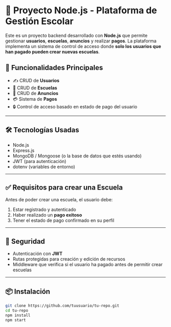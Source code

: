 # 🏫 Proyecto Node.js - Plataforma de Gestión Escolar

Este es un proyecto backend desarrollado con **Node.js** que permite gestionar **usuarios**, **escuelas**, **anuncios** y realizar **pagos**. La plataforma implementa un sistema de control de acceso donde **solo los usuarios que han pagado pueden crear nuevas escuelas**.

## 🚀 Funcionalidades Principales

- ✍️ CRUD de **Usuarios**
- 🏫 CRUD de **Escuelas**
- 📢 CRUD de **Anuncios**
- 💳 Sistema de **Pagos**
- 🔒 Control de acceso basado en estado de pago del usuario

---

## 🛠️ Tecnologías Usadas

- Node.js
- Express.js
- MongoDB / Mongoose (o la base de datos que estés usando)
- JWT (para autenticación)
- dotenv (variables de entorno)

---

## ✅ Requisitos para crear una Escuela

Antes de poder crear una escuela, el usuario debe:
1. Estar registrado y autenticado
2. Haber realizado un **pago exitoso**
3. Tener el estado de pago confirmado en su perfil

---

## 🔐 Seguridad

- Autenticación con **JWT**
- Rutas protegidas para creación y edición de recursos
- Middleware que verifica si el usuario ha pagado antes de permitir crear escuelas

---

## 📦 Instalación

```bash
git clone https://github.com/tuusuario/tu-repo.git
cd tu-repo
npm install
npm start


